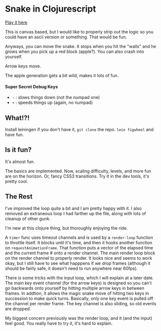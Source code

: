 # Snake in Clojurescript

[Play it here](http://stoolio.github.io/cljs-snake/)

This is canvas based, but I would like to properly strip out the logic so you could have an ascii version or something. That would be fun.

Anyways, you can move the snake. It stops when you hit the "walls" and he grows when you pick up a red block (apple?). You can also crash into yourself.

Arrow keys move.

The apple generation gets a bit wild, makes it lots of fun.

#### Super Secret Debug Keys

* `-` : slows things down (not the numpad one)
* `+` : speeds things up (again, no numpad)

## What!?!

Install leiningen if you don't have it, `git clone` the repo. `lein figwheel` and have fun.

## Is it fun?

It's almost fun.

The basics are implemented. Now, scaling difficulty, levels, and more fun are on the horizon. Or, fancy CSS3 transitions. Try it in the dev tools, it's pretty cool.

## The Rest

I've improved the loop quite a bit and I am pretty happy with it. I also removed an extraneous loop I had farther up the file, along with lots of cleanup of other gunk.

I'm new at this clojure thing, but thoroughly enjoying the ride.

A `timer` func uses timeout channels and is used by a `render-loop` function to throttle itself. It blocks until it's time, and then it hooks another function on `requestAnimationFrame`. That function puts a vector of the elapsed time and the current frame # onto a render channel. The main render loop block on the render channel to properly render. It looks nice and seems to work okay, but I still have to see what happpens if we drop frames (although it should be fairly safe, it doesn't need to run anywhere near 60fps).

There is some tricks with the input loop, which I will explain at a later date. The main key event channel (for the arrow keys) is designed so you can't go backwards onto yourself by hitting multiple arrow keys in between frames. In addtion, it allows the magic snake move of hitting two keys in succession to make quick turns. Basically, only one key event is pulled off the channel per render frame. The key channel is also sliding, so old events are dropped.

My biggest concern previously was the render loop, and it (and the input) feel good. You really have to try it, it's hard to explain.
